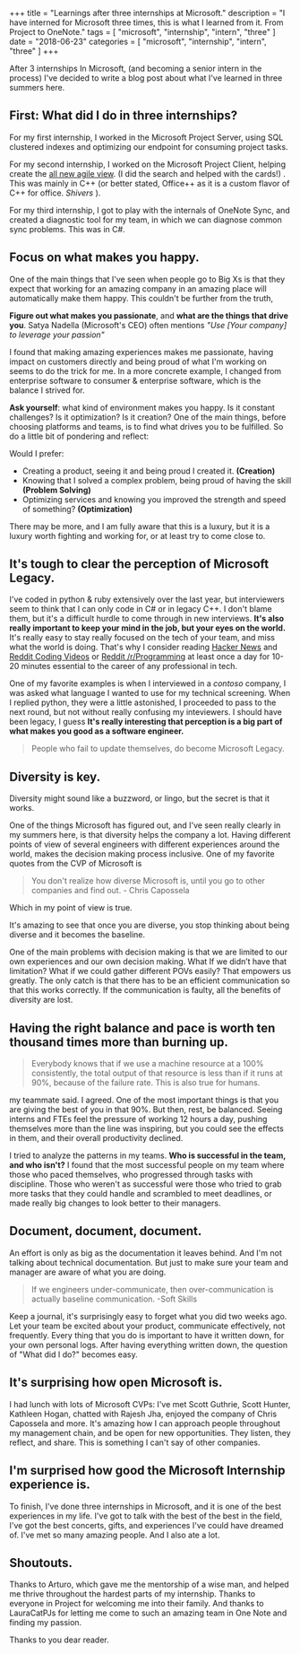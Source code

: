 +++
title = "Learnings after three internships at Microsoft."
description = "I have interned for Microsoft three times, this is what I learned from it. From Project to OneNote."
tags = [
    "microsoft",
    "internship",
    "intern",
    "three"
]
date = "2018-06-23"
categories = [
    "microsoft",
    "internship",
    "intern",
    "three"
]
+++

After 3 internships In Microsoft, (and becoming a senior intern in the process) I've decided to write a blog post about what I've learned in three summers here.

## First: What did I do in three internships?

For my first internship, I worked in the Microsoft Project Server, using SQL clustered indexes and optimizing our endpoint for consuming project tasks.

For my second internship, I worked on the Microsoft Project Client, helping create the  [all new agile view](https://support.office.com/en-us/article/use-task-boards-in-microsoft-project-online-desktop-client-1b9b44d7-fd8e-4b3b-ab94-2b97deb9945b). (I did the search and helped with the cards!)  . This was mainly in C++ (or better stated, Office++ as it is a custom flavor of C++ for office. *Shivers* ).

For my third internship, I got to play with the internals of OneNote Sync, and created a diagnostic tool for my team, in which we can diagnose common sync problems. This was in C#.

## Focus on what makes you happy.
 
One of the main things that I've seen when people go to Big Xs is that they expect that working for an amazing company in an amazing place will automatically make them happy. This couldn't be further from the truth,

 **Figure out what makes you passionate**, and **what are the things that drive you**.  Satya Nadella (Microsoft's CEO) often mentions *"Use [Your company] to leverage your passion"* 
 
 I found that making amazing experiences makes me passionate, having impact on customers directly and being proud of what I'm working on seems to do the trick for me. In a more concrete example, I changed from enterprise software to consumer & enterprise software, which is the balance I strived for. 

**Ask yourself**: what kind of environment makes you happy. Is it constant challenges? Is it optimization? Is it creation? One of the main things, before choosing platforms and teams, is to find what drives you to be fulfilled. So do a little bit of pondering and reflect:

Would I prefer:

- Creating a product, seeing it and being proud I created it. **(Creation)**
- Knowing that I solved a complex problem, being proud of having the skill **(Problem Solving)**
- Optimizing services and knowing you improved the strength and speed of something? **(Optimization)**

There may be more, and I am fully aware that this is a luxury, but it is a luxury worth fighting and working for, or at least try to come close to.

## It's tough to clear the perception of Microsoft Legacy.

I've coded in python & ruby extensively over the last year, but interviewers seem to think that I can only code in C# or in legacy C++. I don't blame them, but it's a difficult hurdle to come through in new interviews. **It's also really important to keep your mind in the job, but your eyes on the world.** It's really easy to stay really focused on the tech of your team, and miss what the world is doing. That's why I consider reading [Hacker News](https://news.ycombinator.com) and [Reddit Coding Videos](https://reddit.com/r/codingvideos) or [Reddit /r/Programming](https://reddit.com/r/programming) at least once a day for 10-20 minutes essential to the career of any professional in tech.

One of my favorite examples is when I interviewed in a *contoso* company, I was asked what language I wanted to use for my technical screening. When I replied python, they were a little astonished, I proceeded to pass to the next round, but not without really confusing my inteviewers. I should have been legacy, I guess **It's really interesting that perception is a big part of what makes you good as a software engineer.**   

> People who fail to update themselves, do become Microsoft Legacy. 
	
## Diversity is key.

Diversity might sound like a buzzword, or lingo, but the secret is that it works.

One of the things Microsoft has figured out, and I've seen really clearly in my summers here, is that diversity helps the company a lot. Having different points of view of several engineers with different experiences around the world, makes the decision making process inclusive. One of my favorite quotes from the CVP of Microsoft is 

>You don't realize how diverse Microsoft is, until you go to other companies and find out. - Chris Capossela

Which in my point of view is true.

It's amazing to see that once you are diverse, you stop thinking about being diverse and it becomes the baseline.

One of the main problems with decision making is that we are limited to our own experiences and our own decision making. What If we didn’t have that limitation? What if we could gather different POVs easily? That empowers us greatly. The only catch is that there has to be an efficient communication so that this works correctly. If the communication is faulty, all the benefits of diversity are lost.

## Having the right balance and pace is worth ten thousand times more than burning up.

>Everybody knows that if we use a machine resource at a 100% consistently, the total output of that resource is less than if it runs at 90%, because of the failure rate. This is also true for humans.

my teammate said. I  agreed. One of the most important things is that you are giving the best of you in that 90%. But then, rest, be balanced. Seeing interns and FTEs feel the pressure of working 12 hours a day, pushing themselves more than the line was inspiring, but you could see the effects in them, and their overall productivity declined.

I tried to analyze the patterns in my teams. **Who is successful in the team, and who isn't?** I found that the most successful people on my team where those who paced themselves, who progressed through tasks with discipline. Those who weren't as successful were those who tried to grab more tasks that they could handle and scrambled to meet deadlines, or made really big changes to look better to their managers.

## Document, document, document.

An effort is only as big as the documentation it leaves behind. And I'm not talking about technical documentation. But just to make sure your team and manager are aware of what you are doing.  

>If we engineers under-communicate, then over-communication is actually baseline communication. -Soft Skills

Keep a journal, it's surprisingly easy to forget what you did two weeks ago. Let your team be excited about your product, communicate effectively, not frequently. Every thing that you do is important to have it written down, for your own personal logs. After having everything written down, the question of "What did I do?" becomes easy.

## It's surprising how open Microsoft is.

I had lunch with lots of Microsoft CVPs: I've met Scott Guthrie, Scott Hunter, Kathleen Hogan, chatted with Rajesh Jha, enjoyed the company of Chris Capossela and more. It's amazing how I can approach people throughout my management chain, and be open for new opportunities. They listen, they reflect, and share. This is something I can't say of other companies.

## I'm surprised how good the Microsoft Internship experience is.

To finish, I've done three internships in Microsoft, and it is one of the best experiences in my life. I've got to talk with the best of the best in the field, I've got the best concerts, gifts, and experiences I've could have dreamed of. I've met so many amazing people. And I also ate a lot.

## Shoutouts.

Thanks to Arturo, which gave me the mentorship of a wise man, and helped me thrive throughout the hardest parts of my internship. Thanks to everyone in Project for welcoming me into their family. And thanks to LauraCatPJs for letting me come to such an amazing team in One Note and finding my passion. 

Thanks to you dear reader.




